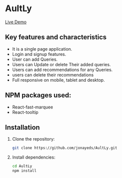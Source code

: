 # AultLy
[Live Demo](https://aultly-335e4.web.app/)


## Key features and characteristics

- It is a single page application.
- Login and signup features.
- User can add Queries.
- Users can Update or delete Their added queries.
- Users can add recommendations for any Queries. 
- users can delete their recommendations
- Full responsive on mobile, tablet and desktop. 

## NPM packages used:

- React-fast-marquee
- React-tooltip
## Installation

1. Clone the repository:

   ```bash
   git clone https://github.com/jonayeds/AultLy.git

2. Install dependencies:

   ```bash
   cd AultLy
   npm install
